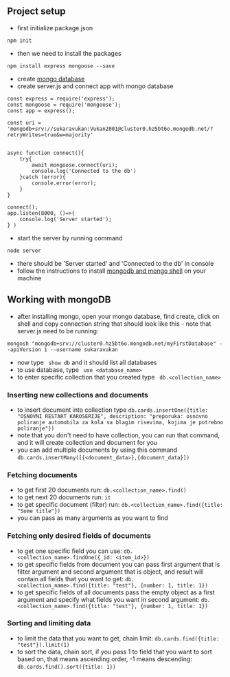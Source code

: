 ## Project setup

- first initialize package.json
```
npm init
```
- then we need to install the packages
```
npm install express mongoose --save
```

- create [mongo database](https://cloud.mongodb.com/v2#/org/626ec76442020521a40bf893/projects)
- create server.js and connect app with mongo database
```
const express = require('express');
const mongoose = require('mongoose');
const app = express();

const uri = 'mongodb+srv://sukaravukan:Vukan2001@cluster0.hz5bt6o.mongodb.net/?retryWrites=true&w=majority'


async function connect(){
    try{
        await mongoose.connect(uri);
        console.log('Connected to the db')
    }catch (error){
        console.error(error);
    }
}

connect();
app.listen(8000, ()=>{
    console.log('Server started');
} )

```
- start the server by running command

```
node server
```
-   there should be 'Server started' and 'Connected to the db' in console
-   follow the instructions to install [mongodb and mongo shell](https://www.mongodb.com/docs/manual/tutorial/install-mongodb-on-os-x/) on your machine

## Working with mongoDB

-   after installing mongo, open your mongo database, find create, click on shell and copy connection string that should look like this - note that server.js need to be running:
```
mongosh "mongodb+srv://cluster0.hz5bt6o.mongodb.net/myFirstDatabase" --apiVersion 1 --username sukaravukan
```
-   now type ``` show db``` and it should list all databases
-   to use database, type ``` use <database_name>```
-   to enter specific collection that you created type ``` db.<collection_name>```

### Inserting new collections and documents
-   to insert document into collection type ```db.cards.insertOne({title: "OSNOVNI RESTART KAROSERIJE", description: "preporuka: osnovno poliranje automobila za kola sa blagim risevima, kojima je potrebno poliranje"})```
-   note that you don't need to have collection, you can run that command, and it will create collection and document for you
-   you can add multiple documents by using this command ```db.cards.insertMany([{<document_data>},{document_data}])```

### Fetching documents

-   to get first 20 documents run: ```db.<collection_name>.find()```
-   to get next 20 documents run: ```it```
-   to get specific document (filter) run: ```db.<collection_name>.find({title: "Some title"})``` 
-   you can pass as many arguments as you want to find

### Fetching only desired fields of documents

-   to get one specific field you can use: ```db.<collection_name>.findOne({_id: <item_id>})```
-   to get specific fields from document you can pass first argument that is filter argument and second argument that is object, and result will contain all fields that you want to get:
```db.<collection_name>.find({title: "test"}, {number: 1, title: 1})```
-   to get specific fields of all documents pass the empty object as a first argument and specify what fields you want in second argument:
```db.<collection_name>.find({title: "test"}, {number: 1, title: 1})```

### Sorting and limiting data

-   to limit the data that you want to get, chain limit: ```db.cards.find({title: "test"}).limit(1)```
-   to sort the data, chain sort, if you pass 1 to field that you want to sort based on, that means ascending order, -1 means descending: 
```db.cards.find().sort({title: 1})```


[//]: # (-   set `.env` file for local [environment]&#40;https://teamwork.q.agency/app/notebooks/188291?catId=497649&#41;)

[//]: # (-   in console do a `npm install` or `yarn` command)

[//]: # (-   start local development with `npm run dev` or `yarn dev` command in console)

[//]: # ()
[//]: # (# Sela)

[//]: # ()
[//]: # (### Front-end)

[//]: # (-   dev: https://www.dev.sela.qagency.dev/)

[//]: # (-   staging: https://www.staging.sela.qagency.dev/)

[//]: # (-   production: https://www.viariyadh.com/)

[//]: # ()
[//]: # (### Back-end Strapi)

[//]: # (-   dev: https://strapi.dev.sela.qagency.dev/admin)

[//]: # (-   staging: https://strapi.staging.sela.qagency.dev/admin)

[//]: # (-   production: https://strapi.viariyadh.com/admin)

[//]: # ()
[//]: # ()
[//]: # (### Strapi)

[//]: # ()
[//]: # (Strapi is used on dev, staging and production environment.)

[//]: # (Addition in .env file:)

[//]: # (```)

[//]: # (-   NEXT_PUBLIC_STRAPI_API_URL="")

[//]: # (-   CLIENT_ID="")

[//]: # (-   CLIENT_SECRET="")

[//]: # (```)

[//]: # (# Cognito)

[//]: # ()
[//]: # (Cognito was used as a third party authentication provider. It's also used for Google, Facebook and Apple sign up and log in.)

[//]: # (Addition in .env file:)

[//]: # (```)

[//]: # (-   NEXT_PUBLIC_AWS_COGNITO_POOL_ID="")

[//]: # (-   NEXT_PUBLIC_AWS_COGNITO_CLIENT_ID="")

[//]: # (-   NEXT_PUBLIC_AWS_COGNITO_DOMAIN="")

[//]: # (```)

[//]: # (**Important**)

[//]: # ()
[//]: # (Currently, when we do log in or sing up with facebook, google or apple, cognito after successfully checking the profile returns the access token that we further use to load the user.)

[//]: # (The logic associated with cognito authentication is in these files:)

[//]: # ()
[//]: # (-   pages/cb.tsx)

[//]: # (-   src/queries/shared/services/httpService.ts)

[//]: # (-   src/auth/constants/index.ts)

[//]: # (-   src/auth/shared/components/RegistrationWrapper/index.tsx)

[//]: # (-   src/cognito/socialLogin.ts)

[//]: # ()
[//]: # ()
[//]: # (### Translations)

[//]: # ()
[//]: # (Strapi by default supports translations. The vast majority of translations are done just like that, over the straps.)

[//]: # (At the very beginning of the project, the client demanded that even the logical components be translated into strapi.)

[//]: # (In the last phase, we realized that this does not make sense and we started with local translations, but it is necessary to refactor everything that is left on the strapi regarding logic.)

[//]: # (Also, due to lack of time, the local translation is currently done on the client side, it should be done on the server side.)

[//]: # (Each component that is translated locally is also loaded using lazy load on the client side.)

[//]: # (There is also a task in improvements where you can find more details.)

[//]: # ()
[//]: # (## Directory Structure)

[//]: # ()
[//]: # (We use a standard folder structure that you can find on the next-skeleton [next-skeleton]&#40;https://gitlab.qagency.io/javascript/next-skeleton&#41;)

[//]: # ()
[//]: # ()
[//]: # (# Development flow)

[//]: # ()
[//]: # (-   working branch is `dev`)

[//]: # (-   testing branch for both developer and QA `dev`)

[//]: # (-   branch for testing strapi content, available to client `staging`)

[//]: # (-   production branch is `master`)

[//]: # ()
[//]: # (## GIT flow)

[//]: # ()
[//]: # (Keep all branches in sync as much as possible to avoid conflicts)

[//]: # ()
[//]: # (-   create new feature/bugfix branch from `dev` and make all required changes there)

[//]: # (-   when done, create [new merge request]&#40;https://gitlab.qagency.io/sela/frontend/-/merge_requests/new&#41; pointing to `dev` branch &#40;make code review if needed&#41;)

[//]: # (-   when all features pass the test on dev branch, create new merge request pointing to `staging` branch, here client will add the content and do the review)

[//]: # (-   when everything ok and approved from client, create new merge request pointing to `master` branch and CI/CD will automatically update the production)

[//]: # ()
[//]: # ()
[//]: # (### Strapi account)

[//]: # ()
[//]: # (```)

[//]: # (Email ID: admin@sela.dev)

[//]: # (Password: Admin1234)

[//]: # (```)

[//]: # ()
[//]: # (## SCSS)

[//]: # ()
[//]: # (Style naming convention is based on Pascal and className naming convention is based on CamelCase)

[//]: # ()
[//]: # (There is specific file `src/styles/index.scss` which has all global styles, also breakpoints are stored in `src/styles/_breakpoints.scss`,)

[//]: # (colors are stored in `src/styles/_colors.scss`)

[//]: # ()
[//]: # (## Arabic - direction form left to right and language switch)

[//]: # ()
[//]: # (When you change the language from English to Arabic, everything is switched from right to left. In `pages/_document.tsx` we are setting the direction based on locale.)

[//]: # (Also, locale is loaded based on the preferred language that the user has in his browser. The selected language is stored in localStorage, so if the client once selects the Arabic language, closes the window and opens the application again, the application will be in Arabic.)

[//]: # (```)

[//]: # (<Html dir={this.props.locale === 'en' ? 'ltr' : 'rtl'}>)

[//]: # (```)

[//]: # ()
[//]: # (## Map)

[//]: # ()
[//]: # (For Map we are using third party [indoor map]&#40;https://www.mappedin.com/&#41;)

[//]: # (All related on Map you can find in `src/features/map/index.tsx`)

[//]: # ()
